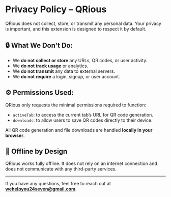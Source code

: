 # Privacy Policy – QRious

QRious does not collect, store, or transmit any personal data. Your privacy is important, and this extension is designed to respect it by default.

## 🔒 What We Don't Do:
- We **do not collect or store** any URLs, QR codes, or user activity.
- We **do not track usage** or analytics.
- We **do not transmit** any data to external servers.
- We **do not require** a login, signup, or user account.

## ⚙️ Permissions Used:
QRious only requests the minimal permissions required to function:

- `activeTab`: to access the current tab’s URL for QR code generation.
- `downloads`: to allow users to save QR codes directly to their device.

All QR code generation and file downloads are handled **locally in your browser**.

## 📴 Offline by Design
QRious works fully offline. It does not rely on an internet connection and does not communicate with any third-party services.

---

If you have any questions, feel free to reach out at **wehelpyou24seven@gmail.com**.
